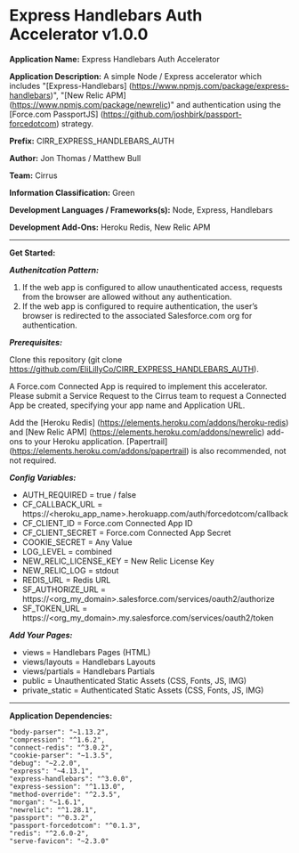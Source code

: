 # Express Handlebars Auth Accelerator v1.0.0

**Application Name:** Express Handlebars Auth Accelerator

**Application Description:** A simple Node / Express accelerator which includes "[Express-Handlebars] (https://www.npmjs.com/package/express-handlebars)", "[New Relic APM] (https://www.npmjs.com/package/newrelic)" and authentication using the [Force.com PassportJS] (https://github.com/joshbirk/passport-forcedotcom) strategy.

**Prefix:** CIRR_EXPRESS_HANDLEBARS_AUTH

**Author:** Jon Thomas / Matthew Bull

**Team:** Cirrus

**Information Classification:** Green

**Development Languages / Frameworks(s):** Node, Express, Handlebars

**Development Add-Ons:** Heroku Redis, New Relic APM

---

**Get Started:**

***Authenitcation Pattern:***

1. If the web app is configured to allow unauthenticated access, requests from the browser are allowed without any authentication.
2. If the web app is configured to require authentication, the user’s browser is redirected to the associated Salesforce.com org for authentication.

***Prerequisites:***

Clone this repository (git clone https://github.com/EliLillyCo/CIRR_EXPRESS_HANDLEBARS_AUTH).

A Force.com Connected App is required to implement this accelerator. Please submit a Service Request to the Cirrus team to request a Connected App be created, specifying your app name and Application URL.

Add the [Heroku Redis] (https://elements.heroku.com/addons/heroku-redis) and [New Relic APM] (https://elements.heroku.com/addons/newrelic) add-ons to your Heroku application. [Papertrail] (https://elements.heroku.com/addons/papertrail) is also recommended, not not required.

***Config Variables:***

* AUTH_REQUIRED = true / false
* CF_CALLBACK_URL = https://<heroku_app_name>.herokuapp.com/auth/forcedotcom/callback
* CF_CLIENT_ID = Force.com Connected App ID
* CF_CLIENT_SECRET = Force.com Connected App Secret
* COOKIE_SECRET = Any Value
* LOG_LEVEL = combined
* NEW_RELIC_LICENSE_KEY = New Relic License Key
* NEW_RELIC_LOG = stdout
* REDIS_URL = Redis URL
* SF_AUTHORIZE_URL = https://<org_my_domain>.salesforce.com/services/oauth2/authorize
* SF_TOKEN_URL = https://<org_my_domain>.my.salesforce.com/services/oauth2/token

***Add Your Pages:***

* views = Handlebars Pages (HTML)
* views/layouts = Handlebars Layouts
* views/partials = Handlebars Partials
* public = Unauthenticated Static Assets (CSS, Fonts, JS, IMG)
* private_static = Authenticated Static Assets (CSS, Fonts, JS, IMG)

---

**Application Dependencies:**

    "body-parser": "~1.13.2",
    "compression": "^1.6.2",
    "connect-redis": "^3.0.2",
    "cookie-parser": "~1.3.5",
    "debug": "~2.2.0",
    "express": "~4.13.1",
    "express-handlebars": "^3.0.0",
    "express-session": "^1.13.0",
    "method-override": "^2.3.5",
    "morgan": "~1.6.1",
    "newrelic": "^1.28.1",
    "passport": "^0.3.2",
    "passport-forcedotcom": "^0.1.3",
    "redis": "^2.6.0-2",
    "serve-favicon": "~2.3.0"